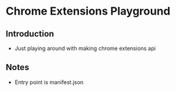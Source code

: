 # Chrome Extensions Playground
## Introduction
- Just playing around with making chrome extensions api

## Notes
- Entry point is manifest.json